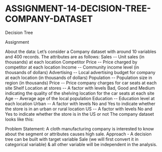 # ASSIGNMENT-14-DECISION-TREE-COMPANY-DATASET

Decision Tree
 
Assignment


About the data: 
Let’s consider a Company dataset with around 10 variables and 400 records. 
The attributes are as follows: 
Sales -- Unit sales (in thousands) at each location
Competitor Price -- Price charged by competitor at each location
Income -- Community income level (in thousands of dollars)
Advertising -- Local advertising budget for company at each location (in thousands of dollars)
Population -- Population size in region (in thousands)
Price -- Price company charges for car seats at each site
Shelf Location at stores -- A factor with levels Bad, Good and Medium indicating the quality of the shelving location for the car seats at each site
Age -- Average age of the local population
Education -- Education level at each location
Urban -- A factor with levels No and Yes to indicate whether the store is in an urban or rural location
US -- A factor with levels No and Yes to indicate whether the store is in the US or not
The company dataset looks like this: 
 
Problem Statement:
A cloth manufacturing company is interested to know about the segment or attributes causes high sale. 
Approach - A decision tree can be built with target variable Sale (we will first convert it in categorical variable) & all other variable will be independent in the analysis.  
